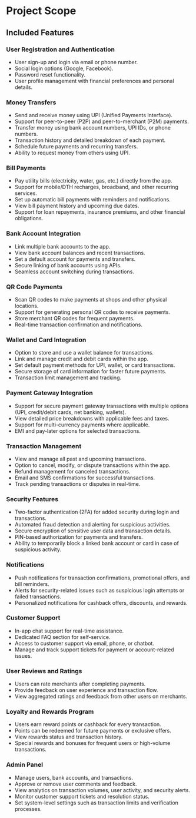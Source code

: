 # **Project Scope**

## **Included Features**

### **User Registration and Authentication**
- User sign-up and login via email or phone number.
- Social login options (Google, Facebook).
- Password reset functionality.
- User profile management with financial preferences and personal details.

### **Money Transfers**
- Send and receive money using UPI (Unified Payments Interface).
- Support for peer-to-peer (P2P) and peer-to-merchant (P2M) payments.
- Transfer money using bank account numbers, UPI IDs, or phone numbers.
- Transaction history and detailed breakdown of each payment.
- Schedule future payments and recurring transfers.
- Ability to request money from others using UPI.

### **Bill Payments**
- Pay utility bills (electricity, water, gas, etc.) directly from the app.
- Support for mobile/DTH recharges, broadband, and other recurring services.
- Set up automatic bill payments with reminders and notifications.
- View bill payment history and upcoming due dates.
- Support for loan repayments, insurance premiums, and other financial obligations.

### **Bank Account Integration**
- Link multiple bank accounts to the app.
- View bank account balances and recent transactions.
- Set a default account for payments and transfers.
- Secure linking of bank accounts using APIs.
- Seamless account switching during transactions.

### **QR Code Payments**
- Scan QR codes to make payments at shops and other physical locations.
- Support for generating personal QR codes to receive payments.
- Store merchant QR codes for frequent payments.
- Real-time transaction confirmation and notifications.

### **Wallet and Card Integration**
- Option to store and use a wallet balance for transactions.
- Link and manage credit and debit cards within the app.
- Set default payment methods for UPI, wallet, or card transactions.
- Secure storage of card information for faster future payments.
- Transaction limit management and tracking.

### **Payment Gateway Integration**
- Support for secure payment gateway transactions with multiple options (UPI, credit/debit cards, net banking, wallets).
- View detailed price breakdowns with applicable fees and taxes.
- Support for multi-currency payments where applicable.
- EMI and pay-later options for selected transactions.

### **Transaction Management**
- View and manage all past and upcoming transactions.
- Option to cancel, modify, or dispute transactions within the app.
- Refund management for canceled transactions.
- Email and SMS confirmations for successful transactions.
- Track pending transactions or disputes in real-time.

### **Security Features**
- Two-factor authentication (2FA) for added security during login and transactions.
- Automated fraud detection and alerting for suspicious activities.
- Secure encryption of sensitive user data and transaction details.
- PIN-based authorization for payments and transfers.
- Ability to temporarily block a linked bank account or card in case of suspicious activity.

### **Notifications**
- Push notifications for transaction confirmations, promotional offers, and bill reminders.
- Alerts for security-related issues such as suspicious login attempts or failed transactions.
- Personalized notifications for cashback offers, discounts, and rewards.

### **Customer Support**
- In-app chat support for real-time assistance.
- Dedicated FAQ section for self-service.
- Access to customer support via email, phone, or chatbot.
- Manage and track support tickets for payment or account-related issues.

### **User Reviews and Ratings**
- Users can rate merchants after completing payments.
- Provide feedback on user experience and transaction flow.
- View aggregated ratings and feedback from other users on merchants.

### **Loyalty and Rewards Program**
- Users earn reward points or cashback for every transaction.
- Points can be redeemed for future payments or exclusive offers.
- View rewards status and transaction history.
- Special rewards and bonuses for frequent users or high-volume transactions.

### **Admin Panel**
- Manage users, bank accounts, and transactions.
- Approve or remove user comments and feedback.
- View analytics on transaction volumes, user activity, and security alerts.
- Monitor customer support tickets and resolution status.
- Set system-level settings such as transaction limits and verification processes.

